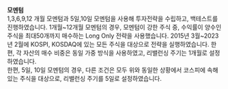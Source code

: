 **모멘텀**     
1,3,6,9,12 개월 모멘텀과 5일,10일 모멘텀을 사용해 투자전략을 수립하고, 백테스트를 진행하였습니다. 1개월~12개월 모멘텀의 경우,
모멘텀이 강한 주식 중, 수익률이 양수인 주식을 최대50개까지 매수하는 Long Only 전략을 사용했습니다.
2015년 3월~2023년 2월에 KOSPI, KOSDAQ에 있는 모든 주식을 대상으로 전략을 실행하였습니다. 한편, 각 자산의 매수 비중은
동일 가중 방식을 사용하였고, 리밸런싱 주기는 1개월로 설정하였습니다.    
한편, 5일, 10일 모멘텀의 경우, 다른 조건은 모두 위와 동일한 상황에서 코스피에 속해있는 주식을 대상으로, 리밸런싱 주기를 5일로
설정하였습니다.  
